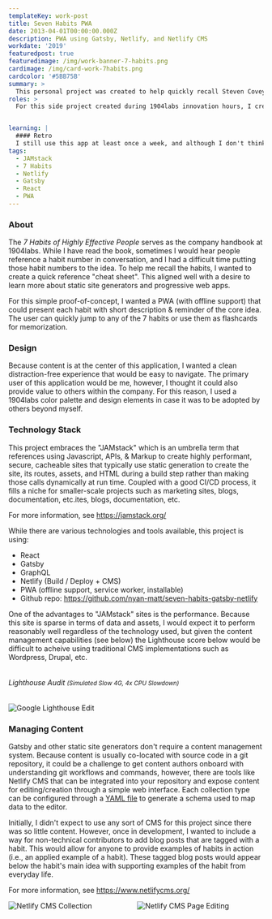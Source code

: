```yaml
---
templateKey: work-post
title: Seven Habits PWA
date: 2013-04-01T00:00:00.000Z
description: PWA using Gatsby, Netlify, and Netlify CMS
workdate: '2019'
featuredpost: true
featuredimage: /img/work-banner-7-habits.png
cardimage: /img/card-work-7habits.png
cardcolor: '#5BB75B'
summary: >
  This personal project was created to help quickly recall Steven Covey's *7 Habits of Highly Effective People*. In addition to the book's content which provides a nice framework for getting things done, it happened to be a good source of ready-made content I could use to explore static site generation and progressive web apps.  
roles: >
  For this side project created during 1904labs innovation hours, I created a very simple design, and spent most of my time learning about [Gatsby](https://www.gatsbyjs.org/) and [Netlify](https://www.netlify.com/).


learning: | 
  #### Retro
  I still use this app at least once a week, and although I don't think the Blog posting features are being utilized, I learned quite a lot about "JAMstack" tools, and really like the features offered by Netlify. The ease of setup inspired me to refactor my personal site into a static site using Netlify's CMS tools. 
tags:
  - JAMstack
  - 7 Habits
  - Netlify
  - Gatsby
  - React
  - PWA
---
```

### About
The *7 Habits of Highly Effective People* serves as the company handbook at 1904labs. While I have read the book, sometimes I would hear people reference a habit number in conversation, and I had a difficult time putting those habit numbers to the idea. To help me recall the habits, I wanted to create a quick reference "cheat sheet". This aligned well with a desire to learn more about static site generators and progressive web apps.   

For this simple proof-of-concept, I wanted a PWA (with offline support) that could present each habit with short description & reminder of the core idea. The user can quickly jump to any of the 7 habits or use them as flashcards for memorization. 

### Design
Because content is at the center of this application, I wanted a clean distraction-free experience that would be easy to navigate. The primary user of this application would be me, however, I thought it could also provide value to others within the company. For this reason, I used a 1904labs color palette and design elements in case it was to be adopted by others beyond myself.

### Technology Stack
This project embraces the "JAMstack" which is an umbrella term that references using Javascript, APIs, & Markup to create highly performant, secure, cacheable sites that typically use static generation to create the site, its routes, assets, and HTML during a build step rather than making those calls dynamically at run time. Coupled with a good CI/CD process, it fills a niche for smaller-scale projects such as marketing sites, blogs, documentation, etc.ites, blogs, documentation, etc.

For more information, see https://jamstack.org/

While there are various technologies and tools available, this project is using:

- React
- Gatsby
- GraphQL
- Netlify (Build / Deploy + CMS)
- PWA (offline support, service worker, installable)
- Github repo: https://github.com/nyan-matt/seven-habits-gatsby-netlify

One of the advantages to "JAMstack" sites is the performance. Because this site is sparse in terms of data and assets, I would expect it to perform reasonably well regardless of the technology used, but given the content management capabilities (see below) the Lighthouse score below would be difficult to acheive using traditional CMS implementations such as Wordpress, Drupal, etc.


<div class="columns is-centered has-margin-top-32">
  <div class="column is-12 has-text-centered">
    <h6 class="">Lighthouse Audit <small>(Simulated Slow 4G, 4x CPU Slowdown)</small></h6>
    <img class="img" srcset="/img/card-work-7habits-lighthouse.png" alt="Google Lighthouse Edit" />
  </div>
</div>

### Managing Content
Gatsby and other static site generators don't require a content management system. Because content is usually co-located with source code in a git repository, it could be a challenge to get content authors onboard with understanding git workflows and commands, however, there are tools like Netlify CMS that can be integrated  into your repository and expose content for editing/creation through a simple web interface. Each collection type can be configured through a <a href="https://github.com/nyan-matt/seven-habits-gatsby-netlify/blob/master/static/admin/config.yml">YAML file</a> to generate a schema used to map data to the editor.

Initially, I didn't expect to use any sort of CMS for this project since there was so little content. However, once in development, I wanted to include a way for non-technical contributors to add blog posts that are tagged with a habit. This would allow for anyone to provide examples of habits in action (i.e., an applied example of a habit). These tagged blog posts would appear below the habit's main idea with supporting examples of the habit from everyday life.

For more information, see https://www.netlifycms.org/ 


<div class="columns is-centered has-margin-top-32">
  <div class="column is-6 has-text-centered">
    <img class="img" srcset="/img/card-work-7habits-cms-1.jpg" alt="Netlify CMS Collection" />
  </div>
  <div class="column is-6 has-text-centered">
    <img class="img" srcset="/img/card-work-7habits-cms-2.jpg" alt="Netlify CMS Page Editing" />
  </div>
</div>